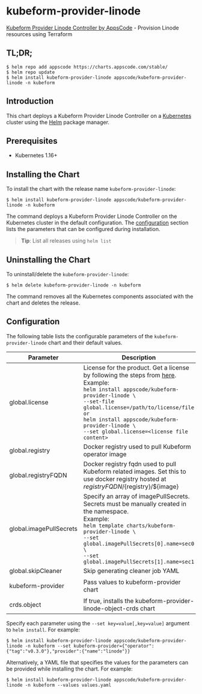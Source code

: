 # kubeform-provider-linode

[Kubeform Provider Linode Controller by AppsCode](https://github.com/kubeform) - Provision Linode resources using Terraform

## TL;DR;

```console
$ helm repo add appscode https://charts.appscode.com/stable/
$ helm repo update
$ helm install kubeform-provider-linode appscode/kubeform-provider-linode -n kubeform
```

## Introduction

This chart deploys a Kubeform Provider Linode Controller on a [Kubernetes](http://kubernetes.io) cluster using the [Helm](https://helm.sh) package manager.

## Prerequisites

- Kubernetes 1.16+

## Installing the Chart

To install the chart with the release name `kubeform-provider-linode`:

```console
$ helm install kubeform-provider-linode appscode/kubeform-provider-linode -n kubeform
```

The command deploys a Kubeform Provider Linode Controller on the Kubernetes cluster in the default configuration. The [configuration](#configuration) section lists the parameters that can be configured during installation.

> **Tip**: List all releases using `helm list`

## Uninstalling the Chart

To uninstall/delete the `kubeform-provider-linode`:

```console
$ helm delete kubeform-provider-linode -n kubeform
```

The command removes all the Kubernetes components associated with the chart and deletes the release.

## Configuration

The following table lists the configurable parameters of the `kubeform-provider-linode` chart and their default values.

|        Parameter        |                                                                                                                                                                                                 Description                                                                                                                                                                                                 |                           Default                            |
|-------------------------|-------------------------------------------------------------------------------------------------------------------------------------------------------------------------------------------------------------------------------------------------------------------------------------------------------------------------------------------------------------------------------------------------------------|--------------------------------------------------------------|
| global.license          | License for the product. Get a license by following the steps from [here](https://kubeform.com/docs/latest/setup/install/enterprise#get-a-trial-license). <br> Example: <br> `helm install appscode/kubeform-provider-linode \` <br> `--set-file global.license=/path/to/license/file` <br> `or` <br> `helm install appscode/kubeform-provider-linode \` <br> `--set global.license=<license file content>` | `""`                                                         |
| global.registry         | Docker registry used to pull Kubeform operator image                                                                                                                                                                                                                                                                                                                                                        | `""`                                                         |
| global.registryFQDN     | Docker registry fqdn used to pull Kubeform related images. Set this to use docker registry hosted at ${registryFQDN}/${registry}/${image}                                                                                                                                                                                                                                                                   | `""`                                                         |
| global.imagePullSecrets | Specify an array of imagePullSecrets. Secrets must be manually created in the namespace. <br> Example: <br> `helm template charts/kubeform-provider-linode \` <br> `--set global.imagePullSecrets[0].name=sec0 \` <br> `--set global.imagePullSecrets[1].name=sec1`                                                                                                                                         | `[]`                                                         |
| global.skipCleaner      | Skip generating cleaner job YAML                                                                                                                                                                                                                                                                                                                                                                            | `false`                                                      |
| kubeform-provider       | Pass values to kubeform-provider chart                                                                                                                                                                                                                                                                                                                                                                      | `{"operator":{"tag":"v0.3.0"},"provider":{"name":"linode"}}` |
| crds.object             | If true, installs the kubeform-provider-linode-object-crds chart                                                                                                                                                                                                                                                                                                                                            | `false`                                                      |


Specify each parameter using the `--set key=value[,key=value]` argument to `helm install`. For example:

```console
$ helm install kubeform-provider-linode appscode/kubeform-provider-linode -n kubeform --set kubeform-provider={"operator":{"tag":"v0.3.0"},"provider":{"name":"linode"}}
```

Alternatively, a YAML file that specifies the values for the parameters can be provided while
installing the chart. For example:

```console
$ helm install kubeform-provider-linode appscode/kubeform-provider-linode -n kubeform --values values.yaml
```
